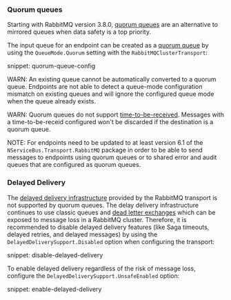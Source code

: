 ### Quorum queues

Starting with RabbitMQ version 3.8.0, [quorum queues](https://www.rabbitmq.com/quorum-queues.html) are an alternative to mirrored queues when data safety is a top priority.

The input queue for an endpoint can be created as a [quorum queue](https://www.rabbitmq.com/quorum-queues.html) by using the `QueueMode.Quorum` setting with the `RabbitMQClusterTransport`:

snippet: quorum-queue-config

WARN: An existing queue cannot be automatically converted to a quorum queue. Endpoints are not able to detect a queue-mode configuration mismatch on existing queues and will ignore the configured queue mode when the queue already exists.

WARN: Quorum queues do not support [time-to-be-received](nservicebus/messaging/discard-old-messages.md). Messages with a time-to-be-receid configured won't be discarded if the destination is a quorum queue.

NOTE: For endpoints need to be updated to at least version 6.1 of the `NServiceBus.Transport.RabbitMQ` package in order to be able to send messages to endpoints using quorum queues or to shared error and audit queues that are configured as quorum queues.

### Delayed Delivery

The [delayed delivery infrastructure](/transports/rabbitmq/delayed-delivery.md) provided by the RabbitMQ transport is not supported by quorum queues. The delay delivery infrastructure continues to use classic queues and [dead letter exchanges](https://www.rabbitmq.com/dlx.html) which can be exposed to message loss in a RabbitMQ cluster. Therefore, it is recommended to disable delayed delivery features (like Saga timeouts, delayed retries, and delayed messages) by using the `DelayedDeliverySupport.Disabled` option when configuring the transport:

snippet: disable-delayed-delivery

To enable delayed delivery regardless of the risk of message loss, configure the `DelayedDeliverySupport.UnsafeEnabled` option:

snippet: enable-delayed-delivery